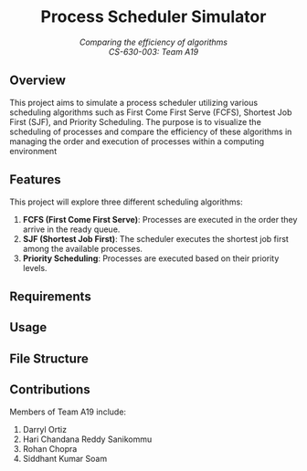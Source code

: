 <h1 align="center"> Process Scheduler Simulator </h1>

<p align="center">
  <em>Comparing the efficiency of algorithms<br>CS-630-003: Team A19</em>
</p>

## Overview
This project aims to simulate a process scheduler utilizing various scheduling algorithms such as First Come First Serve (FCFS), Shortest Job First (SJF), and Priority Scheduling. The purpose is to visualize the scheduling of processes and compare the efficiency of these algorithms in managing the order and execution of processes within a computing environment

## Features
This project will explore three different scheduling algorithms:
1. <b>FCFS (First Come First Serve)</b>: Processes are executed in the order they arrive in the ready queue.
2. <b>SJF (Shortest Job First)</b>: The scheduler executes the shortest job first among the available processes.
3. <b>Priority Scheduling</b>: Processes are executed based on their priority levels.
## Requirements

## Usage

## File Structure

## Contributions
Members of Team A19 include:
1. Darryl Ortiz
2. Hari Chandana Reddy Sanikommu
3. Rohan Chopra
4. Siddhant Kumar Soam 
